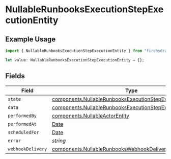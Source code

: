 # NullableRunbooksExecutionStepExecutionEntity

## Example Usage

```typescript
import { NullableRunbooksExecutionStepExecutionEntity } from "firehydrant/models/components";

let value: NullableRunbooksExecutionStepExecutionEntity = {};
```

## Fields

| Field                                                                                                                                        | Type                                                                                                                                         | Required                                                                                                                                     | Description                                                                                                                                  |
| -------------------------------------------------------------------------------------------------------------------------------------------- | -------------------------------------------------------------------------------------------------------------------------------------------- | -------------------------------------------------------------------------------------------------------------------------------------------- | -------------------------------------------------------------------------------------------------------------------------------------------- |
| `state`                                                                                                                                      | [components.NullableRunbooksExecutionStepExecutionEntityState](../../models/components/nullablerunbooksexecutionstepexecutionentitystate.md) | :heavy_minus_sign:                                                                                                                           | N/A                                                                                                                                          |
| `data`                                                                                                                                       | [components.NullableRunbooksExecutionStepExecutionEntityData](../../models/components/nullablerunbooksexecutionstepexecutionentitydata.md)   | :heavy_minus_sign:                                                                                                                           | N/A                                                                                                                                          |
| `performedBy`                                                                                                                                | [components.NullableActorEntity](../../models/components/nullableactorentity.md)                                                             | :heavy_minus_sign:                                                                                                                           | N/A                                                                                                                                          |
| `performedAt`                                                                                                                                | [Date](https://developer.mozilla.org/en-US/docs/Web/JavaScript/Reference/Global_Objects/Date)                                                | :heavy_minus_sign:                                                                                                                           | N/A                                                                                                                                          |
| `scheduledFor`                                                                                                                               | [Date](https://developer.mozilla.org/en-US/docs/Web/JavaScript/Reference/Global_Objects/Date)                                                | :heavy_minus_sign:                                                                                                                           | N/A                                                                                                                                          |
| `error`                                                                                                                                      | *string*                                                                                                                                     | :heavy_minus_sign:                                                                                                                           | N/A                                                                                                                                          |
| `webhookDelivery`                                                                                                                            | [components.NullableRunbooksWebhookDeliveryEntity](../../models/components/nullablerunbookswebhookdeliveryentity.md)                         | :heavy_minus_sign:                                                                                                                           | N/A                                                                                                                                          |